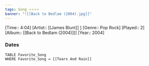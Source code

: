 ```yaml
---
tags: Song ⭐⭐⭐⭐ 
banner: "![[Back to Bedlam (2004).jpg]]"
---
```

[Time:: 4:04]
[Artist:: [[James Blunt]] ]
[Genre:: Pop Rock]
[Played:: 2]
[Album:: [[Back to Bedlam (2004)]]]
[Year:: 2004]
### Dates
````dataview
TABLE Favorite_Song
WHERE Favorite_Song = [[Tears And Rain]]
````